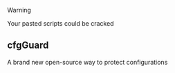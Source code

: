 > [!WARNING]
> Your pasted scripts could be cracked

## cfgGuard
A brand new open-source way to protect configurations